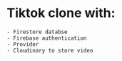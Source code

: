 # Tiktok clone with:
```
- Firestore databse
- Firebase authentication
- Provider
- Cloudinary to store video
```
